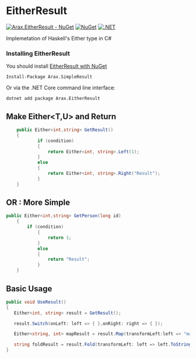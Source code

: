 # EitherResult
[![Arax.EitherResult - NuGet](https://img.shields.io/badge/nuget-Arax.EitherResult-blue)](https://www.nuget.org/packages/Arax.EitherResult)
[![NuGet](https://img.shields.io/nuget/dt/Arax.EitherResult.svg)](https://www.nuget.org/packages/Arax.EitherResult) 
[![.NET](https://github.com/araxis/EitherResult/actions/workflows/dotnet.yml/badge.svg)](https://github.com/araxis/EitherResult/actions/workflows/dotnet.yml)

Implemetation of Haskell's Either type in C#

### Installing EitherResult

You should install [EitherResult with NuGet](https://www.nuget.org/packages/Arax.EitherResult)

    Install-Package Arax.SimpleResult
    
Or via the .NET Core command line interface:

    dotnet add package Arax.EitherResult

##  Make Either<T,U> and Return 
```csharp
    public Either<int,string> GetResult()
    {
            if (condition)
            {
                return Either<int, string>.Left(1);
            }
            else
            {
                return Either<int, string>.Right("Result");
            }
    }
```
## OR : More Simple
```csharp
public Either<int,string> GetPerson(long id)
    {
        if (condition)
            {
                return 1;
            }
            else
            {
                return "Result";
            }
    }
```
## Basic Usage 
```csharp
public void UseResult()
{
   Either<int, string> result = GetResult();

   result.Switch(onLeft: left => { },onRight: right => { });

   Either<string, int> mapResult = result.Map(transformLeft:left => "map left", transformRight: right => 25);

   string foldResult = result.Fold(transformLeft: left => left.ToString(), transformRight: right => right);
}
```

